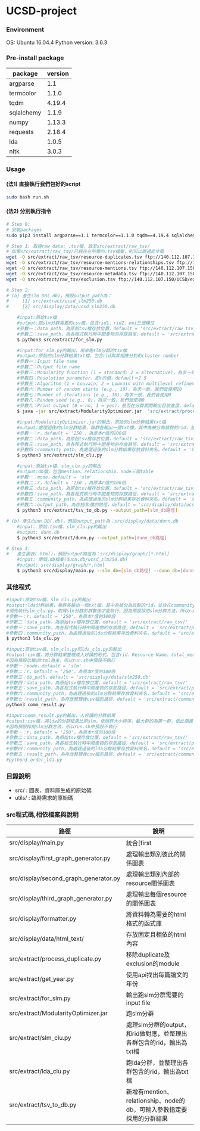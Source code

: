 # UCSD-project

### Environment
OS: Ubuntu 16.04.4
Python version: 3.6.3

### Pre-install package
| package | version |
| ------ | ------ |
| argparse | 1.1 |
| termcolor | 1.1.0 |
| tqdm | 4.19.4 |
| sqlalchemy | 1.1.9 |
| numpy | 1.13.3 |
| requests | 2.18.4 |
| lda | 1.0.5 |
| nltk | 3.0.3 |

### Usage

#### (法1) 直接執行我們包好的script
```sh
sudo bash run.sh
```

#### (法2) 分別執行指令
```sh 
# Step 0:
# 安裝packages
sudo pip3 install argparse==1.1 termcolor==1.1.0 tqdm==4.19.4 sqlalchemy==1.1.9 numpy==1.13.3 requests==2.18.4 lda==1.0.5 nltk==3.0.3

# Step 1: 取得raw data: .tsv檔，放至src/extract/raw_tsv/
# 如果src/extract/raw_tsv/已經存在所需的.tsv檔案，則可以跳過此步驟
wget -O src/extract/raw_tsv/resource-duplicates.tsv ftp://140.112.107.150/UCSD/resource-duplicates.tsv
wget -O src/extract/raw_tsv/resource-mentions-relationships.tsv ftp://140.112.107.150/UCSD/resource-mentions-relationships.tsv
wget -O src/extract/raw_tsv/resource-mentions.tsv ftp://140.112.107.150/UCSD/resource-mentions.tsv
wget -O src/extract/raw_tsv/resource-metadata.tsv ftp://140.112.107.150/UCSD/resource-metadata.tsv
wget -O src/extract/raw_tsv/exclusion.tsv ftp://140.112.107.150/UCSD/exclusion.tsv

# Step 2:
# (a) 產生slm DB(.db)，預設output_path為：
#     [1] src/extract/ucsd_slm250.db
#     [2] src/display/data/ucsd_slm250.db

    #input:原始tsv檔
    #output:跑slm分群需要的csv檔，包含rid1、rid2、emi三個欄位
    #參數一：data_path，為原始tsv檔存放位置，default = 'src/extract/raw_tsv/'
    #參數二：save_path，為各程式執行時中間產物的存放路徑，default = 'src/extract/process_data/'
    $ python3 src/extract/for_slm.py 

    #input:for_slm.py的輸出，用來跑slm分群的tsv檔
    #output:原始的slm分群結果txt檔，包含rid與其相應分到的cluster number
    #參數一：Input file name
    #參數二：Output file name
    #參數三：Modularity function (1 = standard; 2 = alternative)，為求一致，我們皆使用1
    #參數四：Resolution parameter，即r的值，default＝2.5
    #參數五：Algorithm (1 = Louvain; 2 = Louvain with multilevel refinement; 3 = smart local moving)，使用3才為slm
    #參數六：Number of random starts (e.g., 10)，為求一致，我們皆使用10
    #參數七：Number of iterations (e.g., 10)，為求一致，我們皆使用0
    #參數八：Random seed (e.g., 0)，為求一致，我們皆使用0
    #參數九：Print output (0 = no; 1 = yes)，是否在分群期間輸出目前進度，default＝1
    $ java -jar src/extract/ModularityOptimizer.jar  'src/extract/process_data/slm_input.csv'  'src/extract/slm_output/slm_output250.txt' 1 2.5 3 10 0 0 1

    #input:ModularityOptimizer.jar的輸出，原始的slm分群結果txt檔
    #output:處理過後的slm分群結果，每群各輸出一個txt檔，其中為被分為該群的rid，並放在community_path下
    #參數一：r，default = '250'，為原本r值的100倍
    #參數二：data_path，為原始tsv檔存放位置，default = 'src/extract/raw_tsv/'
    #參數三：save_path，為各程式執行時中間產物的存放路徑，default = 'src/extract/process_data/'
    #參數四：community_path，為處理過後的slm分群結果存放資料夾名，default = 'src/extract/180306/'
    $ python3 src/extract/slm_clu.py 

    #input:原始tsv檔、slm_clu.py的輸出
    #output:db檔，包含mention、relationship、node三個table
    #參數一：mode，default = 'slm'
    #參數二：r，default = '250'，為原本r值的100倍
    #參數三：data_path，為原始tsv檔存放位置，default = 'src/extract/raw_tsv/'
    #參數四：save_path，為各程式執行時中間產物的存放路徑，default = 'src/extract/process_data/'
    #參數五：community_path，為處理過後的slm分群結果存放資料夾名，default = 'src/extract/180306/'
    #參數六：output_path，為存放db檔的路徑，default = 'src/display/data/ucsd_slm250.db'
    $ python3 src/extract/tsv_to_db.py --output_path=[slm_db路徑]

# (b) 產生dunn DB(.db)，預設output_path為：src/display/data/dunn.db
    #input: 原始.tsv檔、slm_clu.py的輸出
    #output: dunn.db
    $ python3 src/extract/dunn.py --output_path=[dunn_db路徑]

# Step 3:
#   產生圖表(.html)，預設output路徑為：src/display/graph/[*.html]
    #input: 兩個.db檔案(dunn.db/ucsd_slm250.db)
    #output: src/display/graph/*.html
    $ python3 src/display/main.py --slm_db=[slm_db路徑] --dunn_db=[dunn_db路徑]
```

### 其他程式
```sh
#input:原始tsv檔、slm_clu.py的輸出
#output:lda分群結果，每群各輸出一個txt檔，其中為被分為該群的rid，並放在community_path下
#須先執行slm_clu.py，取得slm分群的群數後才能執行，因為預設採用slm分群方法，所以run.sh中預設不執行
#參數一：r，default = '250'，為原本r值的100倍
#參數二：data_path，為原始tsv檔存放位置，default = 'src/extract/raw_tsv/'
#參數三：save_path，為各程式執行時中間產物的存放路徑，default = 'src/extract/process_data/'
#參數四：community_path，為處理過後的lda分群結果存放資料夾名，default = 'src/extract/180306/'
$ python3 lda_clu.py

#input:原始tsv檔、slm_clu.py和lda_clu.py的輸出
#output:csv檔，將分群結果整理成人好讀的形式，包含rid、Resource Name、total_mention_count欄位
#因為預設以輸出html為主，所以run.sh中預設不執行
#參數一：mode，default = 'slm'
#參數二：r，default = '250'，為原本r值的100倍
#參數三：db_path，default = 'src/display/data/slm250.db'
#參數四：data_path，為原始tsv檔存放位置，default = 'src/extract/raw_tsv/'
#參數五：save_path，為各程式執行時中間產物的存放路徑，default = 'src/extract/process_data/'
#參數六：community_path，為處理過後的slm分群結果存放資料夾名，default = 'src/extract/180306/'
#參數七：result_path，為存放整理後csv檔的路徑，default = 'src/extract/community_result/'
python3 comm_result.py 

#input:comm_result.py的輸出，人好讀的分群結果
#output:csv檔，將lda的分群結果比照slm，依照群大小排序，最大群的為第一群，依此類推
#因為預設採用slm分群方法，所以run.sh中預設不執行
#參數一：r，default = '250'，為原本r值的100倍
#參數二：data_path，為原始tsv檔存放位置，default = 'src/extract/raw_tsv/'
#參數三：save_path，為各程式執行時中間產物的存放路徑，default = 'src/extract/process_data/'
#參數四：community_path，為處理過後的lda分群結果存放資料夾名，default = 'src/extract/180306/'
#參數五：result_path，為存放整理後csv檔的路徑，default = 'src/extract/community_result/'
#python3 order_lda.py
```
### 目錄說明
* src/ : 圖表、資料庫生成的原始碼
* utils/ : 臨時需求的原始碼

### src程式碼,相依檔案與說明
| 路徑 | 說明 |
| ------ | ------ |
| src/display/main.py | 統合[first|second|third]_graph_generator.py的入口執行檔，輸出三種圖表於src/graph |
| src/display/first_graph_generator.py | 處理輸出類別彼此的關係圖表 |
| src/display/second_graph_generator.py | 處理輸出類別內部的resource關係圖表 |
| src/display/third_graph_generator.py | 處理輸出每個resource的關係圖表 |
| src/display/formatter.py | 將資料轉為需要的html格式的函式庫 |
| src/display/data/html_text/ | 存放固定且相依的html內容 |
| src/extract/process_duplicate.py | 移除duplicate及exclusion的module |
| src/extract/get_year.py | 使用api找出每篇論文的年份 |
| src/extract/for_slm.py | 輸出跑slm分群需要的input file |
| src/extract/ModularityOptimizer.jar | 跑slm分群 |
| src/extract/slm_clu.py | 處理slm分群的output，和rid做對應，並整理出各群包含的rid，輸出為txt檔 |
| src/extract/lda_clu.py | 跑lda分群，並整理出各群包含的rid，輸出為txt檔 |
| src/extract/tsv_to_db.py | 新增有mention、relationship、node的db，可輸入參數指定要採用的分群結果|
